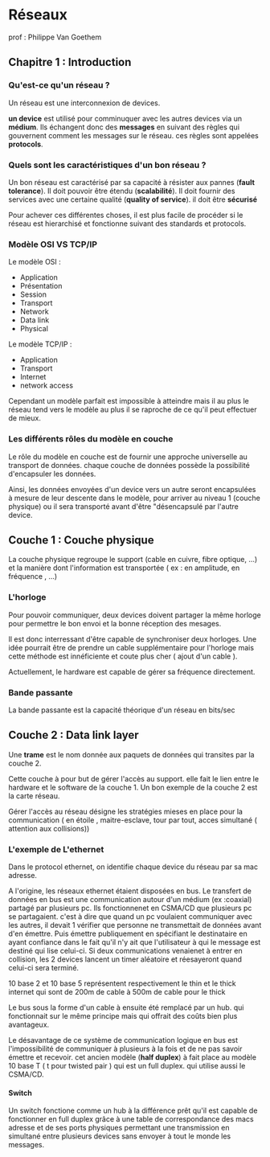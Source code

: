 # Réseaux

prof : Philippe Van Goethem

## Chapitre 1 : Introduction

### Qu'est-ce qu'un réseau ? 
Un réseau est une interconnexion de devices. 

**un device** est utilisé pour comminuquer avec les autres devices via un **médium**. Ils échangent donc des **messages** en suivant des règles qui gouvernent comment les messages sur le réseau. ces règles sont appelées **protocols**.

### Quels sont les caractéristiques d'un bon réseau ? 

Un bon réseau est caractérisé par sa capacité à résister aux pannes (**fault tolerance**). Il doit pouvoir être étendu (**scalabilité**). Il doit fournir des services avec une certaine qualité (**quality of service**). il doit être **sécurisé**

Pour achever ces différentes choses, il est plus facile de procéder si le réseau est hierarchisé et fonctionne suivant des standards et protocols. 

### Modèle OSI VS TCP/IP

Le modèle OSI : 
* Application 
* Présentation 
* Session
* Transport 
* Network
* Data link 
* Physical

Le modèle TCP/IP : 
* Application 
* Transport 
* Internet
* network access

Cependant un modèle parfait est impossible à atteindre mais il au plus le réseau tend vers le modèle au plus il se raproche de ce qu'il peut effectuer de mieux.

### Les différents rôles du modèle en couche 

Le rôle du modèle en couche est de fournir une approche universelle au transport de données. chaque couche de données possède la possibilité d'encapsuler les données.  

Ainsi, les données envoyées d'un device vers un autre seront encapsulées à mesure de leur descente dans le modèle, pour arriver au niveau 1 (couche physique) ou il sera transporté avant d'être "désencapsulé par l'autre device. 

## Couche 1 : Couche physique

La couche physique regroupe le support (cable en cuivre, fibre optique, ...)  et la manière dont l'information est transportée ( ex : en amplitude, en fréquence , ...)

### L'horloge
Pour pouvoir communiquer, deux devices doivent partager la même horloge pour permettre le bon envoi et la bonne réception des mesages. 

Il est donc interressant d'être capable de synchroniser deux horloges. Une idée pourrait être de prendre un cable supplémentaire pour l'horloge mais cette méthode est innéficiente et coute plus cher ( ajout d'un cable ).

Actuellement, le hardware est capable de gérer sa fréquence directement. 

### Bande passante 

La bande passante est la capacité théorique d'un réseau en bits/sec

## Couche 2 : Data link layer 

Une **trame** est le nom donnée aux paquets de données qui transites par la couche 2.

Cette couche à pour but de gérer l'accès au support. elle fait le lien entre le hardware et le software de la couche 1. Un bon exemple de la couche 2 est la carte réseau.

Gérer l'accès au réseau désigne les stratégies mieses en place pour la communication ( en étoile , maitre-esclave, tour par tout, acces simultané ( attention aux collisions))

### L'exemple de L'ethernet 

Dans le protocol ethernet, on identifie chaque device du réseau par sa mac adresse. 

A l'origine, les réseaux ethernet étaient disposées en bus. Le transfert de données en bus est une communication autour d'un médium (ex :coaxial) partagé par plusieurs pc. Ils fonctionnenet en CSMA/CD que plusieurs pc se partagaient. c'est à dire que quand un pc voulaient communiquer avec les autres, il devait 1 vérifier que personne ne transmettait de données avant d'en émettre. Puis émettre publiquement en spécifiant le destinataire en ayant confiance dans le fait qu'il n'y ait que l'utilisateur à qui le message est destiné qui lise celui-ci. Si deux communications venaienet à entrer en collision, les 2 devices lancent un timer aléatoire et réesayeront quand celui-ci sera terminé.

10 base 2 et 10 base 5 représentent respectivement le thin et le thick internet qui sont de 200m de cable à 500m de cable pour le thick

Le bus sous la forme d'un cable à ensuite été remplacé par un hub. qui fonctionnait sur le même principe mais qui offrait des coûts bien plus avantageux. 

Le désavantage de ce système de communication logique en bus est l'impossibilité de communiquer à plusieurs à la fois et de ne pas savoir émettre et recevoir. cet ancien modèle (**half duplex**) à fait place au modèle 10 base T ( t pour twisted pair ) qui est un full duplex. qui utilise aussi le CSMA/CD.

#### Switch

Un switch fonctione comme un hub à la différence prêt qu'il est capable de fonctionner en full duplex grâce à une table de correspondance des macs adresse et de ses ports physiques permettant une transmission en simultané entre plusieurs devices sans envoyer à tout le monde les messages. 